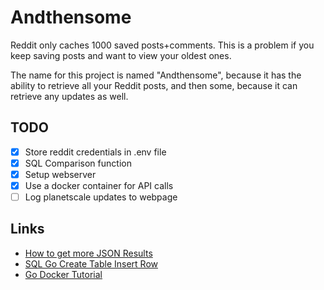 # Andthensome

Reddit only caches 1000 saved posts+comments. This is a problem if you keep saving posts and want to view your oldest ones.

The name for this project is named "Andthensome", because it has the ability to retrieve all your Reddit posts, and then some, because it can retrieve any updates as well.

## TODO

- [x] Store reddit credentials in .env file
- [x] SQL Comparison function
- [x] Setup webserver
- [x] Use a docker container for API calls
- [ ] Log planetscale updates to webpage

## Links

- [How to get more JSON Results](https://old.reddit.com/r/redditdev/comments/d7egb/how_to_get_more_json_results_i_get_only_30/)
- [SQL Go Create Table Insert Row](https://golangbot.com/mysql-create-table-insert-row/)
- [Go Docker Tutorial](https://tutorialedge.net/golang/go-docker-tutorial/)
